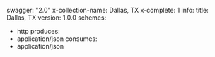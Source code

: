 swagger: "2.0"
x-collection-name: Dallas, TX
x-complete: 1
info:
  title: Dallas, TX
  version: 1.0.0
schemes:
- http
produces:
- application/json
consumes:
- application/json